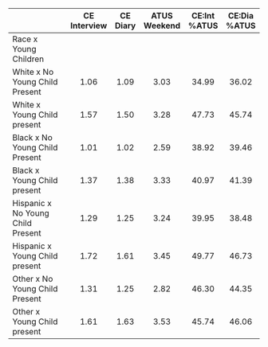 
|                      | CE<br>Interview |  CE<br>Diary | ATUS<br>Weekend | CE:Int<br>%ATUS | CE:Dia<br>%ATUS |
| -------------------- | :----------: | :----------: | :----------: | :----------: | :----------: |
| Race x Young Children |              |              |              |              |              |
| White x No Young Child Present |         1.06 |         1.09 |         3.03 |        34.99 |        36.02 |
| White x Young Child present |         1.57 |         1.50 |         3.28 |        47.73 |        45.74 |
| Black x No Young Child Present |         1.01 |         1.02 |         2.59 |        38.92 |        39.46 |
| Black x Young Child present |         1.37 |         1.38 |         3.33 |        40.97 |        41.39 |
| Hispanic x No Young Child Present |         1.29 |         1.25 |         3.24 |        39.95 |        38.48 |
| Hispanic x Young Child present |         1.72 |         1.61 |         3.45 |        49.77 |        46.73 |
| Other x No Young Child Present |         1.31 |         1.25 |         2.82 |        46.30 |        44.35 |
| Other x Young Child present |         1.61 |         1.63 |         3.53 |        45.74 |        46.06 |

